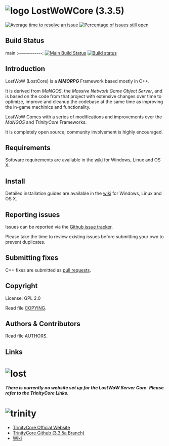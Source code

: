 # ![logo](https://i.imgur.com/aU1GhS0.png) LostWoWCore (3.3.5)


[![Average time to resolve an issue](http://isitmaintained.com/badge/resolution/Frostbyt3/LostWoW.svg)](http://isitmaintained.com/project/Frostbyt3/LostWoW "Average time to resolve an issue") [![Percentage of issues still open](http://isitmaintained.com/badge/open/Frostbyt3/LostWoW.svg)](http://isitmaintained.com/project/Frostbyt3/LostWoW "Percentage of issues still open")


## Build Status

main
:------------:
[![Main Build Status](https://travis-ci.com/Frostbyt3/LostWoW.svg?branch=main)](https://travis-ci.com/Frostbyt3/LostWoW)
[![Build status](https://ci.appveyor.com/api/projects/status/gmttnb9a44yt10k2?svg=true)](https://ci.appveyor.com/project/Frostbyt3/lostwow)


## Introduction


LostWoW (LostCore) is a **_MMORPG_** Framework based mostly in C++.

It is derived from *MaNGOS*, the *Massive Network Game Object Server*, and is
based on the code from that project with extensive changes over time to optimize,
improve and cleanup the codebase at the same time as improving the in-game
mechinics and functionality.

LostWoW Comes with a series of modifications and improvements over the *MaNGOS* and *TrinityCore* Frameworks.

It is completely open source; community involvement is highly encouraged.


## Requirements


Software requirements are available in the [wiki](https://www.trinitycore.info/display/tc/Requirements) for
Windows, Linux and OS X.


## Install

Detailed installation guides are available in the [wiki](https://www.trinitycore.info/display/tc/Installation+Guide) for
Windows, Linux and OS X.


## Reporting issues


Issues can be reported via the [Github issue tracker](https://github.com/Frostbyt3/LostWoW/labels/main).

Please take the time to review existing issues before submitting your own to prevent duplicates.


## Submitting fixes


C++ fixes are submitted as [pull requests](https://github.com/Frostbyt3/LostWoW/pulls).


## Copyright


License: GPL 2.0

Read file [COPYING](COPYING).


## Authors &amp; Contributors


Read file [AUTHORS](AUTHORS).


## Links


# ![lost](https://i.imgur.com/aU1GhS0.png)

**_There is currently no website set up for the LostWoW Server Core._**
**_Please refer to the TrinityCore Links._** 

# ![trinity](https://community.trinitycore.org/public/style_images/1_trinitycore.png)

* [TrinityCore Official Website](https://www.trinitycore.org)
* [TrinityCore Github (3.3.5a Branch)](https://github.com/TrinityCore/TrinityCore/tree/3.3.5)
* [Wiki](https://www.trinitycore.info)
